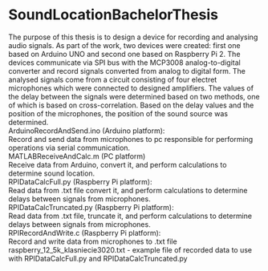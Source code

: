 # SoundLocationBachelorThesis
The purpose of this thesis is to design a device for recording and analysing audio signals.  As part of the work, two devices were created: first one based on Arduino UNO and  second one based on Raspberry Pi 2. The devices communicate via SPI bus with the  MCP3008 analog-to-digital converter and record signals converted from analog to digital  form. The analysed signals come from a circuit consisting of four electret microphones  which were connected to designed amplifiers. The values of the delay between the signals  were determined based on two methods, one of which is based on cross-correlation. Based  on the delay values and the position of the microphones, the position of the sound source  was determined.  
ArduinoRecordAndSend.ino (Arduino platform):  
Record and send data from microphones to pc responsible for performing operations via serial communication.  
MATLABReceiveAndCalc.m (PC platform)  
Receive data from Arduino, convert it, and perform calculations to determine sound location.  
RPIDataCalcFull.py (Raspberry Pi platform):  
Read data from .txt file convert it, and perform calculations to determine delays between signals from microphones.  
RPIDataCalcTruncated.py (Raspberry Pi platform):  
Read data from .txt file, truncate it, and perform calculations to determine delays between signals from microphones.  
RPIRecordAndWrite.c (Raspberry Pi platform):  
Record and write data from microphones to .txt file  
raspberry_12_5k_klasniecie3020.txt - example file of recorded data to use with RPIDataCalcFull.py and RPIDataCalcTruncated.py  
